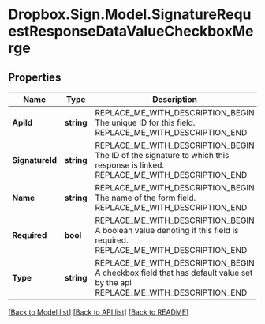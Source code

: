 # Dropbox.Sign.Model.SignatureRequestResponseDataValueCheckboxMerge

## Properties

Name | Type | Description | Notes
------------ | ------------- | ------------- | -------------
**ApiId** | **string** | REPLACE_ME_WITH_DESCRIPTION_BEGIN The unique ID for this field. REPLACE_ME_WITH_DESCRIPTION_END | [optional] 
**SignatureId** | **string** | REPLACE_ME_WITH_DESCRIPTION_BEGIN The ID of the signature to which this response is linked. REPLACE_ME_WITH_DESCRIPTION_END | [optional] 
**Name** | **string** | REPLACE_ME_WITH_DESCRIPTION_BEGIN The name of the form field. REPLACE_ME_WITH_DESCRIPTION_END | [optional] 
**Required** | **bool** | REPLACE_ME_WITH_DESCRIPTION_BEGIN A boolean value denoting if this field is required. REPLACE_ME_WITH_DESCRIPTION_END | [optional] 
**Type** | **string** | REPLACE_ME_WITH_DESCRIPTION_BEGIN A checkbox field that has default value set by the api REPLACE_ME_WITH_DESCRIPTION_END | [optional] [default to "checkbox-merge"]**Value** | **string** | REPLACE_ME_WITH_DESCRIPTION_BEGIN The value of the form field. REPLACE_ME_WITH_DESCRIPTION_END | [optional] 

[[Back to Model list]](../README.md#documentation-for-models) [[Back to API list]](../README.md#documentation-for-api-endpoints) [[Back to README]](../README.md)

